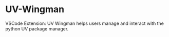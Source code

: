 # UV-Wingman
VSCode Extension: UV Wingman helps users manage and interact with the python UV package manager.
